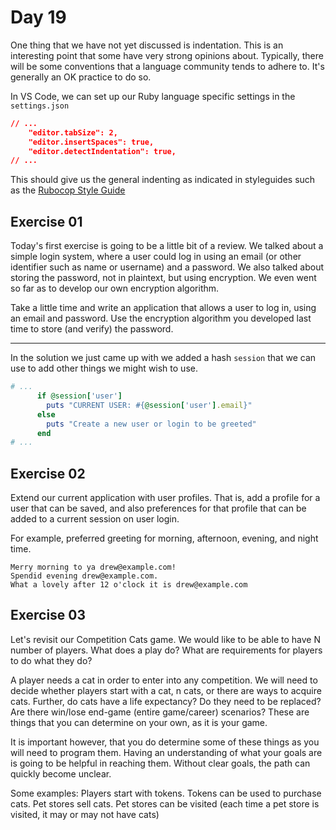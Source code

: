 # Day 19  
  
One thing that we have not yet discussed is indentation. This is an interesting point that some have very strong opinions about. Typically, there will be some conventions that a language community tends to adhere to. It's generally an OK practice to do so.  
  
In VS Code, we can set up our Ruby language specific settings in the `settings.json`  
  
```json
// ...
	"editor.tabSize": 2,
	"editor.insertSpaces": true,
	"editor.detectIndentation": true,
// ...
```
This should give us the general indenting as indicated in styleguides such as the [Rubocop Style Guide](https://github.com/rubocop/ruby-style-guide)

## Exercise 01  
  
Today's first exercise is going to be a little bit of a review. We talked about a simple login system, where a user could log in using an email (or other identifier such as name or username) and a password. We also talked about storing the password, not in plaintext, but using encryption. We even went so far as to develop our own encryption algorithm.  
  
Take a little time and write an application that allows a user to log in, using an email and password. Use the encryption algorithm you developed last time to store (and verify) the password.  
  
---

In the solution we just came up with we added a hash `session` that we can use to add other things we might wish to use.  
  
```ruby
# ...
      if @session['user']
        puts "CURRENT USER: #{@session['user'].email}"
      else
        puts "Create a new user or login to be greeted"
      end
# ...

```
  
## Exercise 02  
  
Extend our current application with user profiles. That is, add a profile for a user that can be saved, and also preferences for that profile that can be added to a current session on user login.  
  
For example, preferred greeting for morning, afternoon, evening, and night time.  

```
Merry morning to ya drew@example.com!
Spendid evening drew@example.com.
What a lovely after 12 o'clock it is drew@example.com
```

## Exercise 03  
  
Let's revisit our Competition Cats game. We would like to be able to have N number of players. What does a play do? What are requirements for players to do what they do?  
  
A player needs a cat in order to enter into any competition. We will need to decide whether players start with a cat, n cats, or there are ways to acquire cats. Further, do cats have a life expectancy? Do they need to be replaced? Are there win/lose end-game (entire game/career) scenarios? These are things that you can determine on your own, as it is your game.  
  
It is important however, that you do determine some of these things as you will need to program them. Having an understanding of what your goals are is going to be helpful in reaching them. Without clear goals, the path can quickly become unclear.  
  
Some examples:
  Players start with tokens.
  Tokens can be used to purchase cats.
  Pet stores sell cats.
  Pet stores can be visited (each time a pet store is visited, it may or may not have cats)
  
